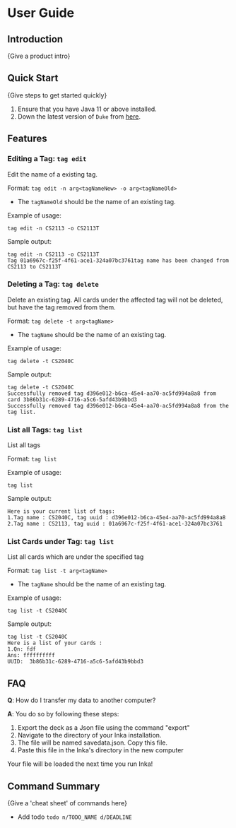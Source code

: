 # User Guide

## Introduction

{Give a product intro}

## Quick Start

{Give steps to get started quickly}

1. Ensure that you have Java 11 or above installed.
1. Down the latest version of `Duke` from [here](http://link.to/duke).

## Features 

### Editing a Tag: `tag edit`
Edit the name of a existing tag.

Format: `tag edit -n arg<tagNameNew> -o arg<tagNameOld>`

* The `tagNameOld` should be the name of an existing tag.

Example of usage: 

`tag edit -n CS2113 -o CS2113T`

Sample output:
```
tag edit -n CS2113 -o CS2113T
Tag 01a6967c-f25f-4f61-ace1-324a07bc3761tag name has been changed from CS2113 to CS2113T
```

### Deleting a Tag: `tag delete`
Delete an existing tag. All cards under the affected tag will not be deleted, but have the tag removed from them.

Format: `tag delete -t arg<tagName>`

* The `tagName` should be the name of an existing tag.

Example of usage: 

`tag delete -t CS2040C`

Sample output: 
```
tag delete -t CS2040C
Successfully removed tag d396e012-b6ca-45e4-aa70-ac5fd994a8a8 from card 3b86b31c-6289-4716-a5c6-5afd43b9bbd3
Successfully removed tag d396e012-b6ca-45e4-aa70-ac5fd994a8a8 from the tag list.
```

### List all Tags: `tag list`
List all tags 

Format: `tag list`

Example of usage: 

`tag list`

Sample output:
```
Here is your current list of tags:
1.Tag name : CS2040C, tag uuid : d396e012-b6ca-45e4-aa70-ac5fd994a8a8
2.Tag name : CS2113, tag uuid : 01a6967c-f25f-4f61-ace1-324a07bc3761
```


### List Cards under Tag: `tag list`
List all cards which are under the specified tag

Format: `tag list -t arg<tagName>`

* The `tagName` should be the name of an existing tag.

Example of usage: 

`
tag list -t CS2040C
`

Sample output:
```
tag list -t CS2040C
Here is a list of your cards :
1.Qn: fdf
Ans: ffffffffff
UUID:  3b86b31c-6289-4716-a5c6-5afd43b9bbd3
```

## FAQ

**Q**: How do I transfer my data to another computer? 

**A**: You do so by following these steps:

1. Export the deck as a Json file using the command "export"
2. Navigate to the directory of your Inka installation.
3. The file will be named savedata.json. Copy this file.
4. Paste this file in the Inka's directory in the new computer

Your file will be loaded the next time you run Inka!

## Command Summary

{Give a 'cheat sheet' of commands here}

* Add todo `todo n/TODO_NAME d/DEADLINE`
